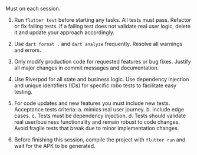 Must on each session.

1. Run `flutter test` before starting any tasks. All tests must pass. Refactor or fix failing tests. If a failing test does not validate real user logic, delete it and update your approach accordingly. 

2. Use `dart format .` and `dart analyze` frequently. Resolve all warnings and errors.

3. Only modify production code for requested features or bug fixes. Justify all major changes in commit messages and documentation.

4. Use Riverpod for all state and business logic. Use dependency injection and unique identifiers (IDs) for specific robo tests to facilitate easy testing.

5. For  code updates and new features you must include new tests. Acceptance tests criteria:
a. mimics real user journey.
b. include edge cases.
c. Tests must be dependency injection.
d. Tests should validate real user/business functionality and remain robust to code changes. Avoid fragile tests that break due to minor implementation changes.

6. Before finishing this session, compile the project with `flutter run` and wait for the APK to be generated.
